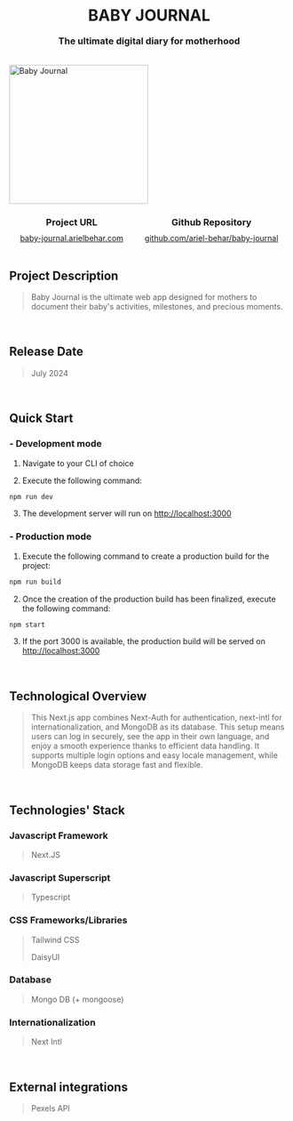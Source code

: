<h1 align="center" style="text-align: center; text-transform: uppercase">BABY JOURNAL</h1>
<h3 align="center" style="margin-top: 1px; text-align: center;" >The ultimate digital diary for motherhood</h3>

<br />

<img align="center" style="height: 250px; width: auto; margin: 0 auto;" alt="Baby Journal" src="https://github-repositories-images.s3.eu-central-1.amazonaws.com/baby-journal.png">

<div style="display:flex; flex-direction:row; justify-content: space-around;">
    <div>
        <h3 style="margin-bottom: 10px; text-align: center;">Project URL</h3>
        <a href="https://baby-journal.arielbehar.com/" target="_blank">baby-journal.arielbehar.com</a>
    </div>
    <div>
        <h3 style="margin-bottom: 10px; text-align: center;">Github Repository</h3>
        <a href="https://github.com/ariel-behar/baby-journal" target="_blank">github.com/ariel-behar/baby-journal</a>
    </div>
</div>

<br />

<h2>Project Description</h2>

>Baby Journal is the ultimate web app designed for mothers to document their baby's activities, milestones, and precious moments.

<br />

<h2>Release Date</h2>

>July 2024

<br />

<h2>Quick Start</h2>

<h3>- Development mode</h3>

1. Navigate to your CLI of choice

2. Execute the following command:

```bash
npm run dev
```

3. The development server will run on [http://localhost:3000](http://localhost:3000)

<h3>- Production mode</h3>

1. Execute the following command to create a production build for the project:
```bash
npm run build
```

2. Once the creation of the production build has been finalized, execute the following command:
```bash
npm start
```
3. If the port 3000 is available, the production build will be served on [http://localhost:3000](http://localhost:3000)

<br />

<h2>Technological Overview</h2>

>This Next.js app combines Next-Auth for authentication, next-intl for internationalization, and MongoDB as its database. This setup means users can log in securely, see the app in their own language, and enjoy a smooth experience thanks to efficient data handling. It supports multiple login options and easy locale management, while MongoDB keeps data storage fast and flexible. 

<br />

<h2>Technologies' Stack</h2>

<h3>Javascript Framework</h3> 

>Next.JS

<h3>Javascript Superscript</h3> 

>Typescript

<h3>CSS Frameworks/Libraries</h3>

>Tailwind CSS
>
>DaisyUI

<h3>Database</h3>

>Mongo DB (+ mongoose)

<h3>Internationalization</h3>

>Next Intl

<br />

<h2>External integrations</h2>

>Pexels API

<!-- <br /> -->
<!-- <h2>Specs</h2> -->